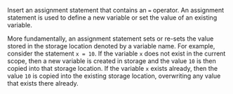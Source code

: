 Insert an assignment statement that contains an `=` operator. An assignment statement is used to define a new variable or set the value of an existing variable.

More fundamentally, an assignment statement sets or re-sets the value stored in the storage location denoted by a variable name. For example, consider the statement `x = 10`. If the variable `x` does not exist in the current scope, then a new variable is created in storage and the value `10` is then copied into that storage location. If the variable `x` exists already, then the value `10` is copied into the existing storage location, overwriting any value that exists there already.